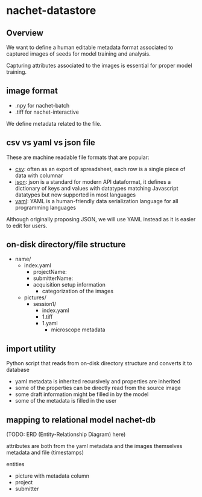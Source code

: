 # nachet-datastore

## Overview

We want to define a human editable metadata format associated to captured images
of seeds for model training and analysis.

Capturing attributes associated to the images is essential for proper model
training.

## image format

* .npy for nachet-batch
* .tiff for nachet-interactive

We define metadata related to the file.

## csv vs yaml vs json file

These are machine readable file formats that are popular:

* [csv](https://en.wikipedia.org/wiki/Comma-separated_values): often as an
  export of spreadsheet, each row is a single piece of data with columnar
* [json](https://www.json.org/): json is a standard for modern API dataformat,
  it defines a dictionary of keys and values with datatypes matching Javascript
  datatypes but now supported in most languages
* [yaml](https://yaml.org/): YAML is a human-friendly data serialization
  language for all programming languages 

Although originally proposing JSON, we will use YAML instead as it is easier to
edit for users.

## on-disk directory/file structure

* name/
  * index.yaml
    * projectName:
    * submitterName:
    * acquisition setup information
      * categorization of the images 
  * pictures/
    * session1/
      * index.yaml  
      * 1.tiff
      * 1.yaml
         * microscope metadata 

## import utility 

Python script that reads from on-disk directory structure and converts it to
database

* yaml metadata is inherited recursively and properties are inherited
* some of the properties can be directly read from the source image
* some draft information might be filled in by the model
* some of the metadata is filled in the user

## mapping to relational model nachet-db

(TODO: ERD (Entity-Relationship Diagram) here)

attributes are both from the yaml metadata and the images themselves metadata
and file (timestamps)

entities

* picture with metadata column
* project
* submitter
